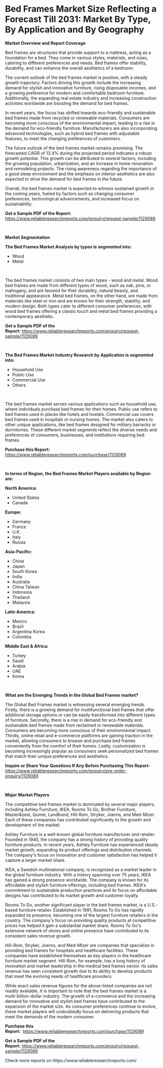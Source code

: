 <p><h1>Bed Frames Market Size Reflecting a Forecast Till 2031: Market By Type, By Application and By Geography</h1></p><p><strong>Market Overview and Report Coverage</strong></p>
<p><p>Bed frames are structures that provide support to a mattress, acting as a foundation for a bed. They come in various styles, materials, and sizes, catering to different preferences and needs. Bed frames offer stability, durability, and can enhance the overall aesthetics of a bedroom.</p><p>The current outlook of the bed frames market is positive, with a steady growth trajectory. Factors driving this growth include the increasing demand for stylish and innovative furniture, rising disposable incomes, and a growing preference for modern and comfortable bedroom furniture. Additionally, the expanding real estate industry and increasing construction activities worldwide are boosting the demand for bed frames.</p><p>In recent years, the focus has shifted towards eco-friendly and sustainable bed frames made from recycled or renewable materials. Consumers are becoming more conscious of the environmental impact, leading to a rise in the demand for eco-friendly furniture. Manufacturers are also incorporating advanced technologies, such as hybrid bed frames with adjustable features, to meet the changing preferences of customers.</p><p>The future outlook of the bed frames market remains promising. The forecasted CAGR of 13.4% during the projected period indicates a robust growth potential. This growth can be attributed to several factors, including the growing population, urbanization, and an increase in home renovation and remodeling projects. The rising awareness regarding the importance of a good sleep environment and the emphasis on interior aesthetics are also expected to drive the demand for bed frames in the future.</p><p>Overall, the bed frames market is expected to witness sustained growth in the coming years, fueled by factors such as changing consumer preferences, technological advancements, and increased focus on sustainability.</p></p>
<p><strong>Get a Sample PDF of the Report:</strong> <a href="https://www.reliableresearchreports.com/enquiry/request-sample/1129089">https://www.reliableresearchreports.com/enquiry/request-sample/1129089</a></p>
<p>&nbsp;</p>
<p><strong>Market Segmentation</strong></p>
<p><strong>The Bed Frames Market Analysis by types is segmented into:</strong></p>
<p><ul><li>Wood</li><li>Metal</li></ul></p>
<p>&nbsp;</p>
<p><p>The bed frames market consists of two main types - wood and metal. Wood bed frames are made from different types of wood, such as oak, pine, or mahogany, and are favored for their durability, natural beauty, and traditional appearance. Metal bed frames, on the other hand, are made from materials like steel or iron and are known for their strength, stability, and modern design. Both types cater to different consumer preferences, with wood bed frames offering a classic touch and metal bed frames providing a contemporary aesthetic.</p></p>
<p><strong>Get a Sample PDF of the Report:</strong>&nbsp;<a href="https://www.reliableresearchreports.com/enquiry/request-sample/1129089">https://www.reliableresearchreports.com/enquiry/request-sample/1129089</a></p>
<p>&nbsp;</p>
<p><strong>The Bed Frames Market Industry Research by Application is segmented into:</strong></p>
<p><ul><li>Household Use</li><li>Public Use</li><li>Commercial Use</li><li>Others</li></ul></p>
<p>&nbsp;</p>
<p><p>The bed frames market serves various applications such as household use, where individuals purchase bed frames for their homes. Public use refers to bed frames used in places like hotels and hostels. Commercial use covers bed frames used in hospitals or nursing homes. The market also caters to other unique applications, like bed frames designed for military barracks or dormitories. These different market segments reflect the diverse needs and preferences of consumers, businesses, and institutions requiring bed frames.</p></p>
<p><strong>Purchase this Report:</strong>&nbsp; <a href="https://www.reliableresearchreports.com/purchase/1129089">https://www.reliableresearchreports.com/purchase/1129089</a></p>
<p>&nbsp;</p>
<p><strong>In terms of Region, the Bed Frames Market Players available by Region are:</strong></p>
<p>
    <p> <strong> North America: </strong>
        <ul>
            <li>United States</li>
            <li>Canada</li>
        </ul>
        </p> 
    <p> <strong> Europe: </strong>
        <ul>
            <li>Germany</li>
            <li>France</li>
            <li>U.K.</li>
            <li>Italy</li>
            <li>Russia</li>
        </ul>
        </p> 
    <p> <strong> Asia-Pacific: </strong>
        <ul>
            <li>China</li>
            <li>Japan</li>
            <li>South Korea</li>
            <li>India</li>
            <li>Australia</li>
            <li>China Taiwan</li>
            <li>Indonesia</li>
            <li>Thailand</li>
            <li>Malaysia</li>
        </ul>
        </p> 
    <p> <strong> Latin America: </strong>
        <ul>
            <li>Mexico</li>
            <li>Brazil</li>
            <li>Argentina Korea</li>
            <li>Colombia</li>
        </ul>
        </p> 
    <p> <strong> Middle East & Africa: </strong>
        <ul>
            <li>Turkey</li>
            <li>Saudi</li>
            <li>Arabia</li>
            <li>UAE</li>
            <li>Korea</li>
        </ul>
    </p>
    </p>
<p>&nbsp;</p>
<p><strong>What are the Emerging Trends in the Global Bed Frames market?</strong></p>
<p><p>The Global Bed Frames market is witnessing several emerging trends. Firstly, there is a growing demand for multifunctional bed frames that offer additional storage options or can be easily transformed into different types of furniture. Secondly, there is a rise in demand for eco-friendly and sustainable bed frames made from reclaimed or renewable materials. Consumers are becoming more conscious of their environmental impact. Thirdly, online retail and e-commerce platforms are gaining traction in the market, allowing consumers to browse and purchase bed frames conveniently from the comfort of their homes. Lastly, customization is becoming increasingly popular as consumers seek personalized bed frames that match their unique preferences and aesthetics.</p></p>
<p><strong>Inquire or Share Your Questions If Any Before Purchasing This Report</strong>- <a href="https://www.reliableresearchreports.com/enquiry/pre-order-enquiry/1129089">https://www.reliableresearchreports.com/enquiry/pre-order-enquiry/1129089</a></p>
<p>&nbsp;</p>
<p><strong>Major Market Players</strong></p>
<p><p>The competitive bed frames market is dominated by several major players, including Ashley Furniture, IKEA, Rooms To Go, Brother Furniture, Master&zest, Qumei, Landbond, Hill-Rom, Stryker, Joerns, and Med-Mizer. Each of these companies has contributed significantly to the growth and development of the market.</p><p>Ashley Furniture is a well-known global furniture manufacturer and retailer. Founded in 1945, the company has a strong history of providing quality furniture products. In recent years, Ashley Furniture has experienced steady market growth, expanding its product offerings and distribution channels. The company's focus on innovation and customer satisfaction has helped it capture a larger market share.</p><p>IKEA, a Swedish multinational company, is recognized as a market leader in the global furniture industry. With a history spanning over 75 years, IKEA has gained a strong presence worldwide. The company is known for its affordable and stylish furniture offerings, including bed frames. IKEA's commitment to sustainable production practices and its focus on affordable designs has contributed to its market growth and customer loyalty.</p><p>Rooms To Go, another significant player in the bed frames market, is a U.S.-based furniture retailer. Established in 1991, Rooms To Go has rapidly expanded its presence, becoming one of the largest furniture retailers in the country. The company's focus on providing quality products at competitive prices has helped it gain a substantial market share. Rooms To Go's extensive network of stores and online presence have contributed to its consistent sales revenue growth.</p><p>Hill-Rom, Stryker, Joerns, and Med-Mizer are companies that specialize in providing bed frames for hospitals and healthcare facilities. These companies have established themselves as key players in the healthcare furniture market segment. Hill-Rom, for example, has a long history of innovation and market leadership in the medical bed frames sector. Its sales revenue has seen consistent growth due to its ability to develop products that meet the evolving needs of healthcare providers.</p><p>While exact sales revenue figures for the above-listed companies are not readily available, it is important to note that the bed frames market is a multi-billion-dollar industry. The growth of e-commerce and the increasing demand for innovative and stylish bed frames have contributed to the expansion of the market size. As consumer preferences continue to evolve, these market players will undoubtedly focus on delivering products that meet the demands of the modern consumer.</p></p>
<p><strong>Purchase this Report:</strong>&nbsp;&nbsp;<a href="https://www.reliableresearchreports.com/purchase/1129089">https://www.reliableresearchreports.com/purchase/1129089</a></p>
<p></p>
<p><strong>Get a Sample PDF of the Report:</strong>&nbsp;<a href="https://www.reliableresearchreports.com/enquiry/request-sample/1129089">https://www.reliableresearchreports.com/enquiry/request-sample/1129089</a></p>
<p>Check more reports on https://www.reliableresearchreports.com/</p>